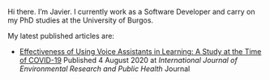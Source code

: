 <!--
**joo0003/joo0003** is a ✨ _special_ ✨ repository because its `README.md` (this file) appears on your GitHub profile.

Here are some ideas to get you started:

- 🔭 I’m currently working on ...
- 🌱 I’m currently learning ...
- 👯 I’m looking to collaborate on ...
- 🤔 I’m looking for help with ...
- 💬 Ask me about ...
- 📫 How to reach me: ...
- 😄 Pronouns: ...
- ⚡ Fun fact: ...
-->

Hi there. I’m Javier. I currently work as a Software Developer and carry on my PhD studies at the University of Burgos. 

My latest published articles are:

- [Effectiveness of Using Voice Assistants in Learning: A Study at the Time of COVID-19](https://doi.org/10.3390/ijerph17155618) Published 4 August 2020 at _International Journal of Environmental Research and Public Health_ Journal
 
